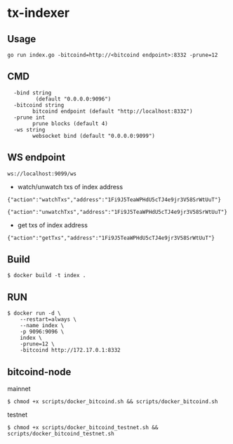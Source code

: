 # tx-indexer

## Usage
```
go run index.go -bitcoind=http://<bitcoind endpoint>:8332 -prune=12
```
## CMD
```
  -bind string
    	 (default "0.0.0.0:9096")
  -bitcoind string
    	bitcoind endpoint (default "http://localhost:8332")
  -prune int
    	prune blocks (default 4)
  -ws string
    	websocket bind (default "0.0.0.0:9099")
```
## WS endpoint
```
ws://localhost:9099/ws
```
- watch/unwatch txs of index address
```
{"action":"watchTxs","address":"1Fi9J5TeaWPHdU5cTJ4e9jr3V58SrWtUuT"}
```
```
{"action":"unwatchTxs","address":"1Fi9J5TeaWPHdU5cTJ4e9jr3V58SrWtUuT"}
```
- get txs of index address
```
{"action":"getTxs","address":"1Fi9J5TeaWPHdU5cTJ4e9jr3V58SrWtUuT"}
```
## Build
```
$ docker build -t index .
```
## RUN
```
$ docker run -d \
    --restart=always \
    --name index \
    -p 9096:9096 \
    index \
    -prune=12 \
    -bitcoind http://172.17.0.1:8332
```
## bitcoind-node
mainnet
```
$ chmod +x scripts/docker_bitcoind.sh && scripts/docker_bitcoind.sh
```
testnet
```
$ chmod +x scripts/docker_bitcoind_testnet.sh && scripts/docker_bitcoind_testnet.sh
```